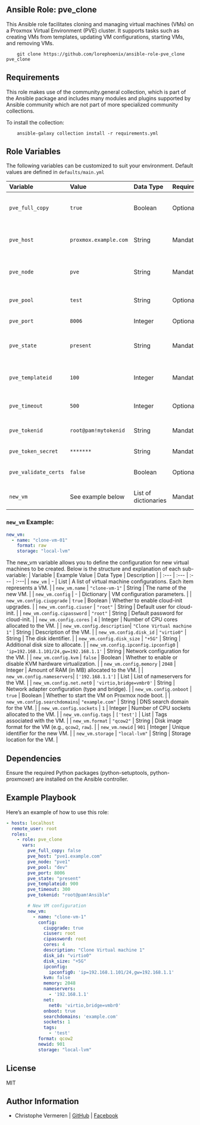 Ansible Role: pve_clone
------------

This Ansible role facilitates cloning and managing virtual machines (VMs) on a Proxmox Virtual Environment (PVE) cluster. It supports tasks such as creating VMs from templates, updating VM configurations, starting VMs, and removing VMs.

```
    git clone https://github.com/lorephoenix/ansible-role-pve_clone pve_clone
```

Requirements
------------

This role makes use of the community.general collection, which is part of the Ansible package and includes many modules and plugins supported by Ansible community which are not part of more specialized community collections.

To install the collection:
```
    ansible-galaxy collection install -r requirements.yml
```

Role Variables
--------------

The following variables can be customized to suit your environment. Default values are defined in `defaults/main.yml`

| Variable | Value | Data Type | Required | Description |
| :--- | :--- | :--- | :--- | :--- |
| `pve_full_copy`     | `true`               | Boolean               | Optional  | Whether to create a full copy of the VM.         |
| `pve_host`          | `proxmox.example.com`| String                | Mandatory | Proxmox server hostname or IP address.           |
| `pve_node`          | `pve`                | String                | Mandatory | The target Proxmox node for VM creation.         |
| `pve_pool`          | `test`               | String                | Optional  | Proxmox resource pool name                       |
| `pve_port`          | `8006`               | Integer               | Optional  | Proxmox API port.                                |
| `pve_state`         | `present`            | String                | Mandatory | Desired state of the VM (`present` or `absent`). |
| `pve_templateid`    | `100`                | Integer               | Mandatory | The ID of the Proxmox VM template to clone.      |
| `pve_timeout`       | `500`                | Integer               | Optional  | Timeout for API requests in seconds.             |
| `pve_tokenid`       | `root@pam!mytokenid` | String                | Mandatory | API token ID for authentication.                 |
| `pve_token_secret`  | `*******`            | String                | Mandatory | API secret token                                 |
| `pve_validate_certs`| `false`              | Boolean               | Optional  | Verify SSL certificate if using HTTPS.           |
| `new_vm`            | See example below    | List of dictionaries  | Mandatory | List of VM configurations for cloning.           |

### `new_vm` Example:

```yaml
new_vm:
  - name: "clone-vm-01"
    format: raw
    storage: "local-lvm"
```

The new_vm variable allows you to define the configuration for new virtual machines to be created. Below is the structure and explanation of each sub-variable:
| Variable | Example Value | Data Type | Description |
| :--- | :--- | :--- | :---|
| `new_vm`                   | -                                      | List         | A list of virtual machine configurations. Each item represents a VM.       |
| `new_vm.name`              | `"clone-vm-1"`                         | String       | The name of the new VM.                                                    |
| `new_vm.config`            | -                                      | Dictionary   | VM configuration parameters.                                               |
| `new_vm.config.ciupgrade`  | `true`                                 | Boolean      | Whether to enable cloud-init upgrades.                                     |
| `new_vm.config.ciuser`     | `"root"`                               | String       | Default user for cloud-init.                                               |
| `new_vm.config.cipassword` | `"root"`                               | String       | Default password for cloud-init.                                           |
| `new_vm.config.cores`      | `4`                                    | Integer      | Number of CPU cores allocated to the VM.                                   |
| `new_vm.config.description`| `"Clone Virtual machine 1"`            | String       | Description of the VM.                                                     |
| `new_vm.config.disk_id`    | `"virtio0"`                            | String       | The disk identifier.                                                       |
| `new_vm.config.disk_size`  | `"+5G"`                                | String       | Additional disk size to allocate.                                          |
| `new_vm.config.ipconfig.ipconfig0` | `'ip=192.168.1.101/24,gw=192.168.1.1'` | String | Network configuration for the VM.                                          |
| `new_vm.config.kvm`        | `false`                                | Boolean      | Whether to enable or disable KVM hardware virtualization.                  |
| `new_vm.config.memory`     | `2048`                                 | Integer      | Amount of RAM (in MB) allocated to the VM.                                 |
| `new_vm.config.nameservers`| `['192.168.1.1']`                      | List         | List of nameservers for the VM.                                            |
| `new_vm.config.net.net0`   | `'virtio,bridge=vmbr0'`                | String       | Network adapter configuration (type and bridge).                           |
| `new_vm.config.onboot`     | `true`                                 | Boolean      | Whether to start the VM on Proxmox node boot.                              |
| `new_vm.config.searchdomains`| `"example.com"`                      | String       | DNS search domain for the VM.                                              |
| `new_vm.config.sockets`    | `1`                                    | Integer      | Number of CPU sockets allocated to the VM.                                 |
| `new_vm.config.tags`       | `['test']`                             | List         | Tags associated with the VM.                                               |
| `new_vm.format`            | `"qcow2"`                              | String       | Disk image format for the VM (e.g., `qcow2`, `raw`).                       |
| `new_vm.newid`             | `901`                                  | Integer      | Unique identifier for the new VM.                                          |
| `new_vm.storage`           | `"local-lvm"`                          | String       | Storage location for the VM.                                               |

Dependencies
------------

Ensure the required Python packages (python-setuptools, python-proxmoxer) are installed on the Ansible controller.

Example Playbook
-------

Here’s an example of how to use this role:

```yaml
- hosts: localhost
  remote_user: root
  roles:
    - role: pve_clone
      vars:
        pve_full_copy: false
        pve_host: "pve1.example.com"
        pve_node: "pve1"
        pve_pool: "dev"
        pve_port: 8006
        pve_state: "present"
        pve_templateid: 900
        pve_timeout: 300
        pve_tokenid: "root@pam!Ansible"

        # New VM configuration
        new_vm:
          - name: "clone-vm-1"
            config:
              ciupgrade: true
              ciuser: root
              cipassword: root
              cores: 4
              description: "Clone Virtual machine 1"
              disk_id: "virtio0"
              disk_size: "+5G"
              ipconfig:
                ipconfig0: 'ip=192.168.1.101/24,gw=192.168.1.1'
              kvm: false
              memory: 2048
              nameservers:
                - '192.168.1.1'
              net:
                net0: 'virtio,bridge=vmbr0'
              onboot: true
              searchdomains: 'example.com'
              sockets: 1
              tags:
                - 'test'
            format: qcow2
            newid: 901
            storage: "local-lvm"
```

License
-------

MIT

Author Information
------------------

- Christophe Vermeren | [GitHub](https://github.com/lorephoenix) | [Facebook](https://www.facebook.com/cvermeren)
